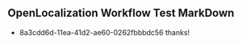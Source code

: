 ## OpenLocalization Workflow Test MarkDown
* 8a3cdd6d-11ea-41d2-ae60-0262fbbbdc56 thanks!

<!--HONumber=Aug16_HO4-->


